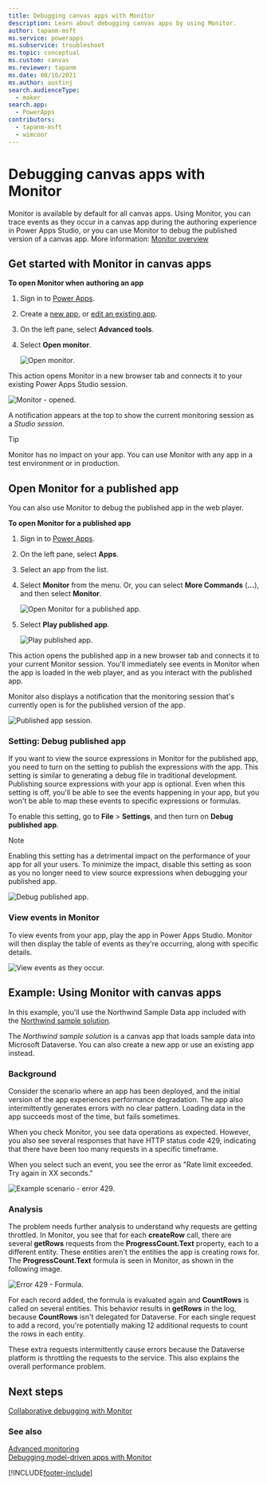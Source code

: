 ```yaml
---
title: Debugging canvas apps with Monitor
description: Learn about debugging canvas apps by using Monitor.
author: tapanm-msft
ms.service: powerapps
ms.subservice: troubleshoot
ms.topic: conceptual
ms.custom: canvas
ms.reviewer: tapanm
ms.date: 08/16/2021
ms.author: austinj
search.audienceType: 
  - maker
search.app: 
  - PowerApps
contributors:
  - tapanm-msft
  - wimcoor
---
```


# Debugging canvas apps with Monitor

Monitor is available by default for all canvas apps. Using Monitor, you can trace events as they occur in a canvas app during the authoring experience in Power Apps Studio, or you can use Monitor to debug the published version of a canvas app. More information: [Monitor overview](monitor-overview.md)

## Get started with Monitor in canvas apps
<!--markdownlint-disable MD036-->
**To open Monitor when authoring an app**

1. Sign in to [Power Apps](https://make.powerapps.com/).

1. Create a [new app](canvas-apps/get-started-test-drive.md), or [edit an existing app](canvas-apps/edit-app.md).

1. On the left pane, select **Advanced tools**.

1. Select **Open monitor**.

    ![Open monitor.](media/monitor/open-monitor.png "Open monitor")

This action opens Monitor in a new browser tab and connects it to your existing Power Apps Studio session.

![Monitor - opened.](media/monitor/monitor-opened.png "Monitor - opened")

A notification appears at the top to show the current monitoring session as a *Studio session*.

> [!TIP]
> Monitor has no impact on your app. You can use Monitor with any app in
a test environment or in production.

<a name="open-monitor-for-published-app"></a>
## Open Monitor for a published app

You can also use Monitor to debug the published app in the web player.

**To open Monitor for a published app**

1. Sign in to [Power Apps](https://make.powerapps.com/).

1. On the left pane, select **Apps**.

1. Select an app from the list.

1. Select **Monitor** from the menu. Or, you can select **More
    Commands** (**...**), and then select **Monitor**.

    ![Open Monitor for a published app.](media/monitor/open-published-app-monitor.png "Open Monitor for a published app")

1. Select **Play published app**.

    ![Play published app.](media/monitor/play-published-app.png "Play published app")

This action opens the published app in a new browser tab and connects it to your current Monitor session. You'll immediately see events in Monitor when the app is loaded in the web player, and as you interact with the published app.

Monitor also displays a notification that the monitoring session that's currently open is for the published version of the app.

![Published app session.](media/monitor/published-app-session.png "Published app session")

### Setting: Debug published app

If you want to view the source expressions in Monitor for the published app, you need to turn on the setting to publish the expressions with the app. This setting is similar to generating a debug file in traditional development. Publishing source expressions with your app is optional. Even when this setting is off, you'll be able to see the events happening in your app, but you won't be able to map these events to specific expressions or formulas.

To enable this setting, go to **File** > **Settings**, and then turn on **Debug published app**.

> [!NOTE]
> Enabling this setting has a detrimental impact on the performance of your app for all your users. To minimize the impact, disable this setting as soon as you no longer need to view source expressions when debugging your published app.

![Debug published app.](media/monitor/debug-published-app.png "Debug published app")

### View events in Monitor

To view events from your app, play the app in Power Apps Studio. Monitor will then
display the table of events as they're occurring, along with specific details.

![View events as they occur.](media/monitor/monitor-events-occurring.png "View events as they occur")

## Example: Using Monitor with canvas apps

In this example, you'll use the Northwind Sample Data app included with
the [Northwind sample solution](canvas-apps/northwind-install.md).

The *Northwind sample solution* is a canvas app that loads sample data into Microsoft Dataverse. You can also create a new app or use an existing app instead.

### Background

Consider the scenario where an app has been deployed, and the initial version of the app experiences performance degradation. The app also intermittently generates errors with no clear pattern. Loading data in the app succeeds most of the time, but fails sometimes.

When you check Monitor, you see data operations as expected. However, you also see several responses that have HTTP status code 429, indicating that there have been too many requests in a specific timeframe.

When you select such an event, you see the error as "Rate limit exceeded. Try again in XX seconds."

![Example scenario - error 429.](media/monitor/error-429.png "Example scenario - error 429")

### **Analysis**

The problem needs further analysis to understand why requests are getting
throttled. In Monitor, you see that for each **createRow** call, there are
several **getRows** requests from the **ProgressCount.Text** property, each to a different entity. These entities aren't the entities the app is creating rows for. The **ProgressCount.Text** formula is seen in Monitor, as shown in the following image.

![Error 429 - Formula.](media/monitor/error-429-formula.png "Error 429 - Formula")

For each record added, the formula is evaluated again and **CountRows** is
called on several entities. This behavior results in **getRows** in the log,
because **CountRows** isn't delegated for Dataverse. For each single
request to add a record, you're potentially making 12 additional requests to
count the rows in each entity.

These extra requests intermittently cause errors because the Dataverse platform is throttling the requests to the service. This also explains the overall performance problem.

## Next steps

[Collaborative debugging with Monitor](monitor-collaborative-debugging.md)

### See also

[Advanced monitoring](monitor-advanced.md)  
[Debugging model-driven apps with Monitor](monitor-modelapps.md)


[!INCLUDE[footer-include](../includes/footer-banner.md)]
